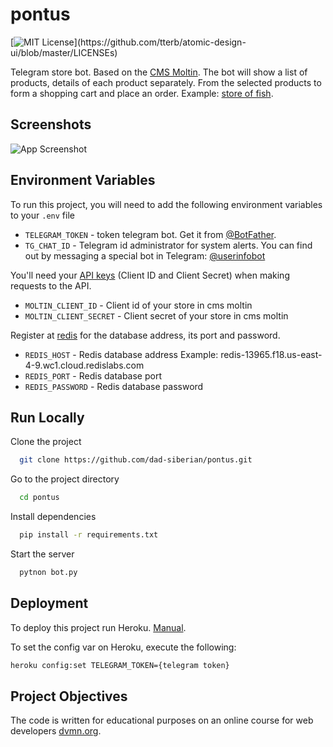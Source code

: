 # pontus

[![MIT License](https://img.shields.io/apm/l/atomic-design-ui.svg?)](https://github.com/tterb/atomic-design-ui/blob/master/LICENSEs)

Telegram store bot. Based on the [CMS Moltin](https://www.elasticpath.com/). The bot will show a list of products, details of each product separately. From the selected products to form a shopping cart and place an order. Example: [store of fish](https://t.me/pontus_shopbot).

## Screenshots

![App Screenshot](https://dvmn.org/filer/canonical/1569215892/326/)

## Environment Variables

To run this project, you will need to add the following environment variables to your `.env` file

- `TELEGRAM_TOKEN` - token telegram bot. Get it from [@BotFather](https://telegram.me/BotFather).
- `TG_CHAT_ID` - Telegram id administrator for system alerts. You can find out by messaging a special bot in Telegram: [@userinfobot](https://t.me/userinfobot)

You'll need your [API keys](https://euwest.cm.elasticpath.com/) (Client ID and Client Secret) when making requests to the API.

- `MOLTIN_CLIENT_ID` - Client id of your store in cms moltin
- `MOLTIN_CLIENT_SECRET` - Client secret of your store in cms moltin

Register at [redis](https://redis.com/) for the database address, its port and password.

- `REDIS_HOST` - Redis database address Example: redis-13965.f18.us-east-4-9.wc1.cloud.redislabs.com
- `REDIS_PORT` - Redis database port
- `REDIS_PASSWORD` - Redis database password

## Run Locally

Clone the project

```bash
  git clone https://github.com/dad-siberian/pontus.git
```

Go to the project directory

```bash
  cd pontus
```

Install dependencies

```bash
  pip install -r requirements.txt
```

Start the server

```bash
  pytnon bot.py
```

## Deployment

To deploy this project run Heroku. [Manual](https://devcenter.heroku.com/articles/getting-started-with-python).

To set the config var on Heroku, execute the following:

```bash
heroku config:set TELEGRAM_TOKEN={telegram token}
```

## Project Objectives

The code is written for educational purposes on an online course for web developers [dvmn.org](https://dvmn.org/).
